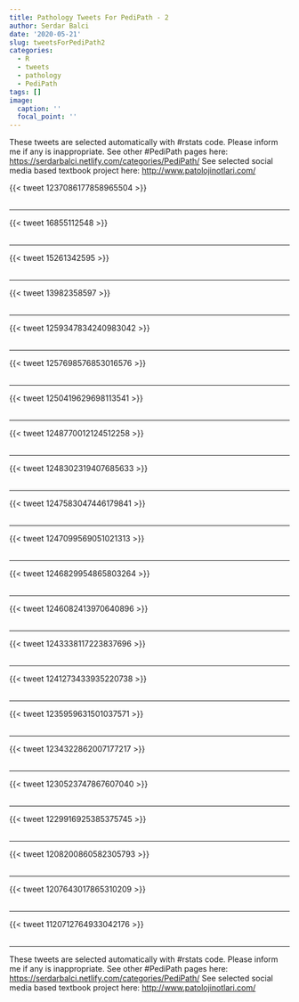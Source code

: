 ```yaml
---
title: Pathology Tweets For PediPath - 2
author: Serdar Balci
date: '2020-05-21'
slug: tweetsForPediPath2
categories:
  - R
  - tweets
  - pathology
  - PediPath
tags: []
image:
  caption: ''
  focal_point: ''
---
```



These tweets are selected automatically with #rstats code. Please inform me if any is inappropriate.
See other #PediPath pages here: https://serdarbalci.netlify.com/categories/PediPath/ 
See selected social media based textbook project here: http://www.patolojinotlari.com/

{{< tweet 1237086177858965504 >}}
<br>
<br>
<hr>
{{< tweet 16855112548 >}}
<br>
<br>
<hr>
{{< tweet 15261342595 >}}
<br>
<br>
<hr>
{{< tweet 13982358597 >}}
<br>
<br>
<hr>
{{< tweet 1259347834240983042 >}}
<br>
<br>
<hr>
{{< tweet 1257698576853016576 >}}
<br>
<br>
<hr>
{{< tweet 1250419629698113541 >}}
<br>
<br>
<hr>
{{< tweet 1248770012124512258 >}}
<br>
<br>
<hr>
{{< tweet 1248302319407685633 >}}
<br>
<br>
<hr>
{{< tweet 1247583047446179841 >}}
<br>
<br>
<hr>
{{< tweet 1247099569051021313 >}}
<br>
<br>
<hr>
{{< tweet 1246829954865803264 >}}
<br>
<br>
<hr>
{{< tweet 1246082413970640896 >}}
<br>
<br>
<hr>
{{< tweet 1243338117223837696 >}}
<br>
<br>
<hr>
{{< tweet 1241273433935220738 >}}
<br>
<br>
<hr>
{{< tweet 1235959631501037571 >}}
<br>
<br>
<hr>
{{< tweet 1234322862007177217 >}}
<br>
<br>
<hr>
{{< tweet 1230523747867607040 >}}
<br>
<br>
<hr>
{{< tweet 1229916925385375745 >}}
<br>
<br>
<hr>
{{< tweet 1208200860582305793 >}}
<br>
<br>
<hr>
{{< tweet 1207643017865310209 >}}
<br>
<br>
<hr>
{{< tweet 1120712764933042176 >}}
<br>
<br>
<hr>


These tweets are selected automatically with #rstats code. Please inform me if any is inappropriate.
See other #PediPath pages here: https://serdarbalci.netlify.com/categories/PediPath/ 
See selected social media based textbook project here: http://www.patolojinotlari.com/

